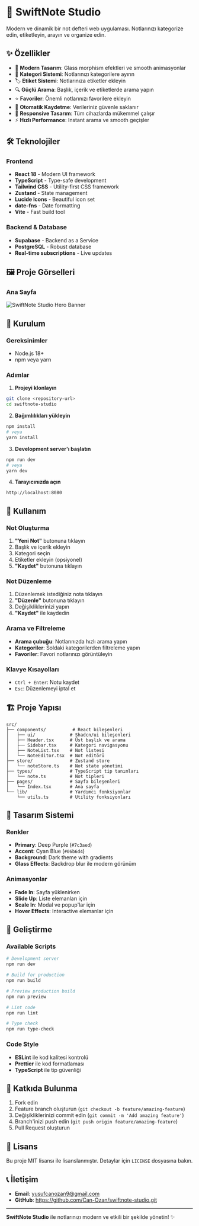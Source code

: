 # 📝 SwiftNote Studio

Modern ve dinamik bir not defteri web uygulaması. Notlarınızı kategorize edin, etiketleyin, arayın ve organize edin.


## ✨ Özellikler

- 🎨 **Modern Tasarım**: Glass morphism efektleri ve smooth animasyonlar
- 📁 **Kategori Sistemi**: Notlarınızı kategorilere ayırın
- 🏷️ **Etiket Sistemi**: Notlarınıza etiketler ekleyin
- 🔍 **Güçlü Arama**: Başlık, içerik ve etiketlerde arama yapın
- ⭐ **Favoriler**: Önemli notlarınızı favorilere ekleyin
- 💾 **Otomatik Kaydetme**: Verileriniz güvenle saklanır
- 📱 **Responsive Tasarım**: Tüm cihazlarda mükemmel çalışır
- ⚡ **Hızlı Performance**: Instant arama ve smooth geçişler

## 🛠️ Teknolojiler

### Frontend
- **React 18** - Modern UI framework
- **TypeScript** - Type-safe development
- **Tailwind CSS** - Utility-first CSS framework
- **Zustand** - State management
- **Lucide Icons** - Beautiful icon set
- **date-fns** - Date formatting
- **Vite** - Fast build tool

### Backend & Database
- **Supabase** - Backend as a Service
- **PostgreSQL** - Robust database
- **Real-time subscriptions** - Live updates

## 🖼️ Proje Görselleri

### Ana Sayfa
![SwiftNote Studio Hero Banner](<img width="1872" height="839" alt="Ekran görüntüsü 2025-08-18 204946" src="https://github.com/user-attachments/assets/bdab8ac7-44ad-4a66-9f39-4604017a8126" />)



## 🚀 Kurulum

### Gereksinimler
- Node.js 18+ 
- npm veya yarn

### Adımlar

1. **Projeyi klonlayın**
```bash
git clone <repository-url>
cd swiftnote-studio
```

2. **Bağımlılıkları yükleyin**
```bash
npm install
# veya
yarn install
```

3. **Development server'ı başlatın**
```bash
npm run dev
# veya
yarn dev
```

4. **Tarayıcınızda açın**
```
http://localhost:8080
```

## 📖 Kullanım

### Not Oluşturma
1. **"Yeni Not"** butonuna tıklayın
2. Başlık ve içerik ekleyin
3. Kategori seçin
4. Etiketler ekleyin (opsiyonel)
5. **"Kaydet"** butonuna tıklayın

### Not Düzenleme
1. Düzenlemek istediğiniz nota tıklayın
2. **"Düzenle"** butonuna tıklayın
3. Değişikliklerinizi yapın
4. **"Kaydet"** ile kaydedin

### Arama ve Filtreleme
- **Arama çubuğu**: Notlarınızda hızlı arama yapın
- **Kategoriler**: Soldaki kategorilerden filtreleme yapın
- **Favoriler**: Favori notlarınızı görüntüleyin

### Klavye Kısayolları
- `Ctrl + Enter`: Notu kaydet
- `Esc`: Düzenlemeyi iptal et

## 🏗️ Proje Yapısı

```
src/
├── components/          # React bileşenleri
│   ├── ui/             # Shadcn/ui bileşenleri
│   ├── Header.tsx      # Üst başlık ve arama
│   ├── Sidebar.tsx     # Kategori navigasyonu
│   ├── NoteList.tsx    # Not listesi
│   └── NoteEditor.tsx  # Not editörü
├── store/              # Zustand store
│   └── noteStore.ts    # Not state yönetimi
├── types/              # TypeScript tip tanımları
│   └── note.ts         # Not tipleri
├── pages/              # Sayfa bileşenleri
│   └── Index.tsx       # Ana sayfa
└── lib/                # Yardımcı fonksiyonlar
    └── utils.ts        # Utility fonksiyonları
```

## 🎨 Tasarım Sistemi

### Renkler
- **Primary**: Deep Purple (`#7c3aed`)
- **Accent**: Cyan Blue (`#06b6d4`)
- **Background**: Dark theme with gradients
- **Glass Effects**: Backdrop blur ile modern görünüm

### Animasyonlar
- **Fade In**: Sayfa yüklenirken
- **Slide Up**: Liste elemanları için
- **Scale In**: Modal ve popup'lar için
- **Hover Effects**: Interactive elemanlar için

## 🔧 Geliştirme

### Available Scripts

```bash
# Development server
npm run dev

# Build for production
npm run build

# Preview production build
npm run preview

# Lint code
npm run lint

# Type check
npm run type-check
```

### Code Style
- **ESLint** ile kod kalitesi kontrolü
- **Prettier** ile kod formatlaması
- **TypeScript** ile tip güvenliği

## 🤝 Katkıda Bulunma

1. Fork edin
2. Feature branch oluşturun (`git checkout -b feature/amazing-feature`)
3. Değişikliklerinizi commit edin (`git commit -m 'Add amazing feature'`)
4. Branch'inizi push edin (`git push origin feature/amazing-feature`)
5. Pull Request oluşturun

## 📄 Lisans

Bu proje MIT lisansı ile lisanslanmıştır. Detaylar için `LICENSE` dosyasına bakın.

## 📞 İletişim

- **Email**: yusufcanozan9@gmail.com
- **GitHub**: https://github.com/Can-Ozan/swiftnote-studio.git


---

**SwiftNote Studio** ile notlarınızı modern ve etkili bir şekilde yönetin! ✨
